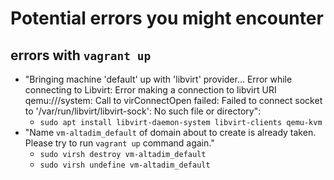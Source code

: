 # Potential errors you might encounter

## errors with `vagrant up`

- "Bringing machine 'default' up with 'libvirt' provider...
  Error while connecting to Libvirt: Error making a connection to libvirt URI qemu:///system:
  Call to virConnectOpen failed: Failed to connect socket
  to '/var/run/libvirt/libvirt-sock': No such file or directory":
  - `sudo apt install libvirt-daemon-system libvirt-clients qemu-kvm`
- "Name `vm-altadim_default` of domain about to create is already taken.
  Please try to run `vagrant up` command again."
  - `sudo virsh destroy vm-altadim_default`
  - `sudo virsh undefine vm-altadim_default`
